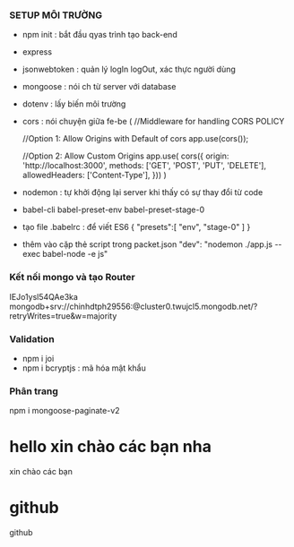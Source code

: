 ### SETUP MÔI TRƯỜNG
- npm init : bắt đầu qyas trình tạo back-end
- express
- jsonwebtoken : quản lý logIn logOut, xác thực người dùng
- mongoose : nói ch từ server với database
- dotenv : lấy biến môi trường 
- cors : nói chuyện giữa fe-be (
    //Middleware for handling CORS POLICY

    //Option 1: Allow Origins with Default of cors
    app.use(cors());

    //Option 2: Allow Custom Origins
    app.use(
        cors({
            origin: 'http://localhost:3000',
            methods: ['GET', 'POST', 'PUT', 'DELETE'],
            allowedHeaders: ['Content-Type'],
        }))
) 
- nodemon : tự khởi động lại server khi thấy có sự thay đổi từ code
- babel-cli babel-preset-env babel-preset-stage-0
- tạo file .babelrc : để viết ES6 
{
    "presets":[
        "env",
        "stage-0"
    ]
}
- thêm vào cặp thẻ script trong packet.json 
"dev": "nodemon ./app.js --exec babel-node -e js"

### Kết nối mongo và tạo Router

IEJo1ysl54QAe3ka
mongodb+srv://chinhdtph29556:<password>@cluster0.twujcl5.mongodb.net/?retryWrites=true&w=majority

### Validation
- npm i joi
- npm i bcryptjs : mã hóa mật khẩu

### Phân trang

npm i mongoose-paginate-v2

# hello xin chào các bạn nha

xin chào các bạn

# github 
github